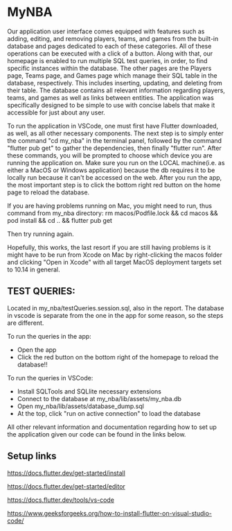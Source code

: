 
# MyNBA

Our application user interface comes equipped with features such as adding, editing, and removing players, teams, and games from the built-in database and pages dedicated to each of these categories. All of these operations can be executed with a click of a button. Along with that, our homepage is enabled to run multiple SQL test queries, in order, to find specific instances within the database. The other pages are the Players page, Teams page, and Games page which manage their SQL table in the database, respectively. This includes inserting, updating, and deleting from their table. The database contains all relevant information regarding players, teams, and games as well as links between entities. The application was specifically designed to be simple to use with concise labels that make it accessible for just about any user.

To run the application in VSCode, one must first have Flutter downloaded, as well, as all other necessary components. The next step is to simply enter the command "cd my_nba" in the terminal panel, followed by the command "flutter pub get" to gather the dependencies, then finally "flutter run". After these commands, you will be prompted to choose which device you are running the application on. Make sure you run on the LOCAL machine(i.e. as either a MacOS or Windows application) because the db requires it to be locally run because it can't be accessed on the web. After you run the app, the most important step is to click the bottom right red button on the home page to reload the database.

If you are having problems running on Mac, you might need to run, thus command from my_nba directory:
rm macos/Podfile.lock && cd macos && pod install && cd .. && flutter pub get

Then try running again.

Hopefully, this works, the last resort if you are still having problems is it might have to be run from Xcode on Mac by right-clicking the macos folder and clicking "Open in Xcode" with all target MacOS deployment targets set to 10.14 in general.

## TEST QUERIES: 
Located in my_nba/testQueries.session.sql, also in the report.
The database in vscode is separate from the one in the app for some reason, so the steps are different.

To run the queries in the app:
- Open the app
- Click the red button on the bottom right of the homepage to reload the database!!
  
To run the queries in VSCode:
- Install SQLTools and SQLlite necessary extensions
- Connect to the database at my_nba/lib/assets/my_nba.db
- Open my_nba/lib/assets/database_dump.sql
- At the top, click "run on active connection" to load the database

All other relevant information and documentation regarding how to set up the application given our code can be found in the links below. 

## Setup links

https://docs.flutter.dev/get-started/install

https://docs.flutter.dev/get-started/editor

https://docs.flutter.dev/tools/vs-code

https://www.geeksforgeeks.org/how-to-install-flutter-on-visual-studio-code/
 
